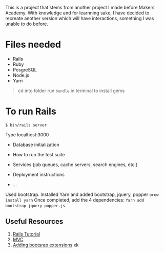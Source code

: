 This is a project that stems from another project I made before Makers Academy. With knowledge and for learnning sake, I have decided to recreate another version which will have interactions, something I was unable to do before.

# Files needed
- Rails
- Ruby
- PosgreSQL
- Node.js
- Yarn

> cd into folder
> run `bundle` in terminal to install gems 
# To run Rails
```
$ bin/rails server 
```
Type localhost:3000

* Database initialization

* How to run the test suite

* Services (job queues, cache servers, search engines, etc.)

* Deployment instructions

* ...

Used bootstrap. Installed Yarn and added bootstrap, jquery, popper
`brew install yarn`
Once completed,  add the 4 dependencies:
`Yarn add bootstrap jquery popper.js` 
`
## Useful Resources
1. [Rails Tutorial](https://www.youtube.com/watch?v=oyjzi837wME)
2. [MVC](https://github.com/Pi-hils/course/blob/master/pills/mvc.md)
3. [Adding bootsrap extensions](https://docs.google.com/document/d/12qed6Q1I5V59hZuGi90LipFuPnVIiQnRxRGTMdd4PP4/edit)
xk